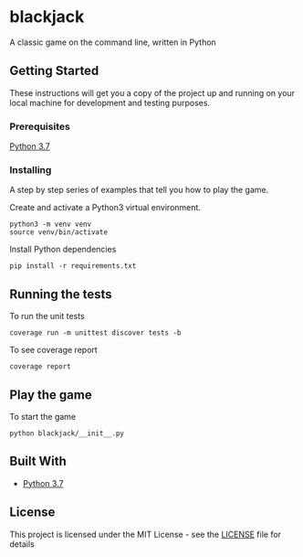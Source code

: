 # blackjack

A classic game on the command line, written in Python

## Getting Started

These instructions will get you a copy of the project up and running on your local machine for development and testing purposes.

### Prerequisites

[Python 3.7](https://www.python.org/downloads/release/python-370/)

### Installing

A step by step series of examples that tell you how to play the game.

Create and activate a Python3 virtual environment.

```
python3 -m venv venv
source venv/bin/activate
```

Install Python dependencies

```
pip install -r requirements.txt
```
## Running the tests

To run the unit tests
```
coverage run -m unittest discover tests -b
```

To see coverage report

```
coverage report
```

## Play the game

To start the game 

```
python blackjack/__init__.py
```

## Built With

* [Python 3.7](https://www.python.org/downloads/release/python-370/)


## License

This project is licensed under the MIT License - see the [LICENSE](LICENSE) file for details

